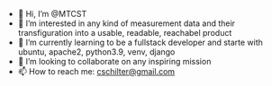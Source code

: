 - 👋 Hi, I’m @MTCST
- 👀 I’m interested in any kind of measurement data and their transfiguration into a usable, readable, reachabel product
- 🌱 I’m currently learning to be a fullstack developer and starte with ubuntu, apache2, python3.9, venv, django
- 💞️ I’m looking to collaborate on any inspiring mission
- 📫 How to reach me: cschilter@gmail.com
